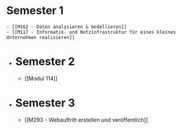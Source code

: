 # Semester 1
	- [[M162 - Daten analysieren & modellieren]]
	- [[M117 - Informatik- und Netzinfrastruktur für eines kleines Unternehmen realisieren]]
- # Semester 2
	- [[Modul 114]]
- # Semester 3
	- [[M293 - Webauftritt erstellen und veröffentlich]]